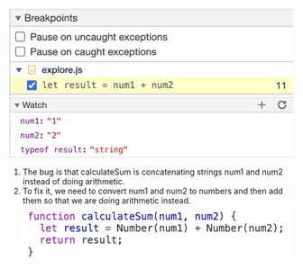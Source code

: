 ![Breakpoint](result-calculateSum.png)
![Watch](result-dataType.png)
1. The bug is that calculateSum is concatenating strings num1 and num2 instead of doing arithmetic.
2. To fix it, we need to convert num1 and num2 to numbers and then add them so that we are doing arithmetic instead.
![Fix](fix.png)